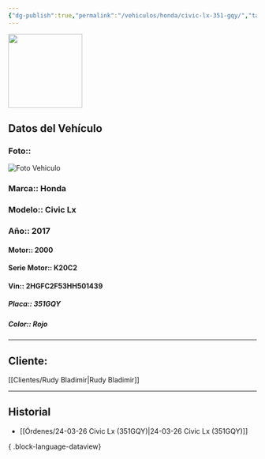 ```yaml
---
{"dg-publish":true,"permalink":"/vehiculos/honda/civic-lx-351-gqy/","tags":["Honda"]}
---
```


<img src="https://lh3.googleusercontent.com/d/137fl3TIZ0-PU8b-Pt0bsjclwHub_u78G" width="150">

## Datos del Vehículo 
### Foto:: 
<img src="https://lh3.googleusercontent.com/d/1KWDuiAFYTSQ7Pv0habdo_WWAd-BxqnJv" Alt="Foto Vehiculo">

### Marca:: Honda
### Modelo:: Civic Lx
### Año:: 2017
#### Motor:: 2000
#### Serie Motor:: K20C2
#### Vin:: 2HGFC2F53HH501439
##### Placa:: 351GQY
##### Color:: Rojo 
---

## Cliente:

[[Clientes/Rudy Bladimir\|Rudy Bladimir]]

---

## Historial

- [[Órdenes/24-03-26 Civic Lx (351GQY)\|24-03-26 Civic Lx (351GQY)]]

{ .block-language-dataview} 